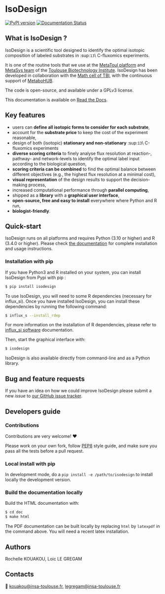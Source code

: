 # IsoDesign

[![PyPI version](https://badge.fury.io/py/isodesign.svg)](https://badge.fury.io/py/isodesign)
[![Documentation Status](https://readthedocs.org/projects/isodesign/badge/?version=latest)](https://isodesign.readthedocs.io/en/latest/?badge=latest)

## What is IsoDesign ?
IsoDesign is a scientific tool designed to identify the optimal
isotopic composition of labeled substrates in :sup:`13`\ C-fluxomics
experiments.

It is one of the routine tools that we use at the [MetaToul platform](https://mth-metatoul.com/) 
and [MetaSys team](http://www.toulouse-biotechnology-institute.fr/en/research/molecular-physiology-and-metabolism/metasys.html) of the 
[Toulouse Biotechnology Institute](http://www.toulouse-biotechnology-institute.fr/en/).
IsoDesign has been developed in collaboration with the [Math cell of TBI](https://www.toulouse-biotechnology-institute.fr/en/plateformes-plateaux/cellule-mathematiques/), with the continuous
support of [MetaboHUB](https://www.metabohub.fr/home.html).

The code is open-source, and available under a GPLv3 license.

This documentation is available on [Read the Docs](https://isodesign.readthedocs.io).

## Key features

   * users can **define all isotopic forms to consider for each substrate**,
   * account for the **substrate price** to keep the cost of the experiment
     reasonable,
   * design of both (isotopic) **stationary and non-stationary** :sup:`13`\ C-fluxomics experiments
   * **diverse scoring criteria** to finely analyse flux resolution at reaction-, pathway- and
     network-levels to identify the optimal label input
     according to the biological question,
   * **scoring criteria can be combined** to find the optimal balance
     between different objectives (e.g., the highest flux resolution at a
     minimal cost),
   * **visual representation** of the design results to support the
     decision-making process,
   * increased computational performance through **parallel computing**,
   * shipped as a **library** with a **graphical user interface**,
   * **open-source, free and easy to install** everywhere where Python and R
     run,
   * **biologist-friendly**.


## Quick-start

IsoDesign runs on all platforms and requires Python (3.10 or higher) and R (3.4.0 or higher).
Please check [the documentation](https://isodesign.readthedocs.io/en/latest/quickstart.html) for complete
installation and usage instructions.

### Installation with pip
If you have Python3 and R 
installed on your system, you can install IsoDesign from Pypi with pip :

```bash
$ pip install isodesign
```

To use IsoDesign, you will need to some R dependencies (necessary for influx_si).
Once you have installed IsoDesign, you can install these dependencies by running the following command:

```bash
$ influx_s --install_rdep
```

For more information on the installation of R dependencies, please refer to [influx_si software](https://influx-si.readthedocs.io/en/latest/install.html#r-dependencies) documentation.


Then, start the graphical interface with:

```bash
$ isodesign
```

IsoDesign is also available directly from command-line and as a Python library.


## Bug and feature requests
If you have an idea on how we could improve IsoDesign please submit a new *issue*
to [our GitHub issue tracker](https://github.com/MetaboHUB-MetaToul-FluxoMet/IsoDesign/issues).


## Developers guide
### Contributions
Contributions are very welcome! :heart:

Please work on your own fork,
follow [PEP8](https://www.python.org/dev/peps/pep-0008/) style guide,
and make sure you pass all the tests before a pull request.

### Local install with pip
In development mode, do a `pip install -e /path/to/isodesign` to install
locally the development version.

### Build the documentation locally
Build the HTML documentation with:

```bash
$ cd doc
$ make html
```

The PDF documentation can be built locally by replacing `html` by `latexpdf`
in the command above. You will need a recent latex installation.

## Authors
Rochelle KOUAKOU, Loic LE GREGAM

## Contacts
:email: kouakou@insa-toulouse.fr, legregam@insa-toulouse.fr


